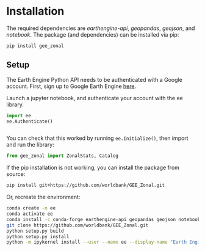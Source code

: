 # Installation

The required dependencies are *earthengine-api*, *geopandas*, *geojson*, and *notebook*. The package (and dependencies) can be installed via pip:

```sh
pip install gee_zonal
```

## Setup

The Earth Engine Python API needs to be authenticated with a Google account. First, sign up to Google Earth Engine [here](https://earthengine.google.com/signup/). 

Launch a jupyter notebook, and authenticate your account with the ee library.

```python
import ee
ee.Authenticate()
```

```{note} Authenticating from within a terminal can lead to issues with gcloud.
```

You can check that this worked by running `ee.Initialize()`, then import and run the library:

```python
from gee_zonal import ZonalStats, Catalog
```

If the pip installation is not working, you can install the package from source:

```sh
pip install git+https://github.com/worldbank/GEE_Zonal.git
```

Or, recreate the environment:

```sh
conda create -n ee
conda activate ee
conda install -c conda-forge earthengine-api geopandas geojson notebook ipykernel​
git clone https://github.com/worldbank/GEE_Zonal.git
python setup.py build
python setup.py install
python -m ipykernel install --user --name ee --display-name "Earth Engine"
```